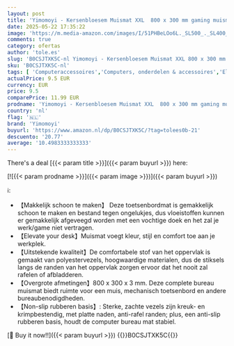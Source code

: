 ```yaml
---
layout: post
title: 'Yimomoyi - Kersenbloesem Muismat XXL  800 x 300 mm gaming muismat met genaaide randen  verlengde grote muismat bureauonderlegger  muismat met antislip rubberen basis  gaming-muismat  01-Plum Mouse Pad '
date: 2025-05-22 17:35:22
image: 'https://m.media-amazon.com/images/I/51PHBeLOo6L._SL500_._SL400_.jpg'
comments: true
category: ofertas
author: 'tole.es'
slug: 'B0CSJTXK5C-nl Yimomoyi - Kersenbloesem Muismat XXL 800 x 300 mm gaming...'
sku: 'B0CSJTXK5C-nl'
tags: [ 'Computeraccessoires','Computers, onderdelen & accessoires','Elektronica','Muismatten','Toetsenbord- & muisaccessoires','Toetsenborden, muizen & invoerapparaten','yimomoyi','🇳🇱', ]
actualPrice: 9.5 EUR
currency: EUR
price: 9.5
comparePrice: 11.99 EUR
prodname: 'Yimomoyi - Kersenbloesem Muismat XXL  800 x 300 mm gaming muismat met genaaide randen  verlengde grote muismat bureauonderlegger  muismat met antislip rubberen basis  gaming-muismat  01-Plum Mouse Pad '
country: 'nl'
flag: '🇳🇱'
brand: 'Yimomoyi'
buyurl: 'https://www.amazon.nl/dp/B0CSJTXK5C/?tag=tolees0b-21'
descuento: '20.77'
average: '10.4983333333333'
---
```


There's a deal [{{< param title >}}]({{< param buyurl >}})  here:

[![{{< param prodname >}}]({{< param image >}})]({{< param buyurl >}})

ℹ️:

- 【Makkelijk schoon te maken】 Deze toetsenbordmat is gemakkelijk schoon te maken en bestand tegen ongelukjes, dus vloeistoffen kunnen er gemakkelijk afgeveegd worden met een vochtige doek en het zal je werk/game niet vertragen.
- 【Elevate your desk】Muismat voegt kleur, stijl en comfort toe aan je werkplek.
- 【Uitstekende kwaliteit】De comfortabele stof van het oppervlak is gemaakt van polyestervezels, hoogwaardige materialen, dus de stiksels langs de randen van het oppervlak zorgen ervoor dat het nooit zal rafelen of afbladderen.
- 【Overgrote afmetingen】800 x 300 x 3 mm. Deze complete bureau muismat biedt ruimte voor een muis, mechanisch toetsenbord en andere bureaubenodigdheden.
- 【Non-slip rubberen basis】: Sterke, zachte vezels zijn kreuk- en krimpbestendig, met platte naden, anti-rafel randen; plus, een anti-slip rubberen basis, houdt de computer bureau mat stabiel.

[🛒 Buy it now!!]({{< param buyurl >}})
{{<world>}}B0CSJTXK5C{{</world>}}
